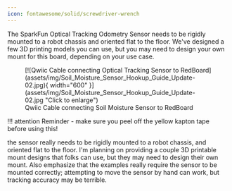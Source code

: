 ```yaml
---
icon: fontawesome/solid/screwdriver-wrench
---
```



The SparkFun Optical Tracking Odometry Sensor needs to be rigidly mounted to a robot chassis and oriented flat to the floor. We've designed a few 3D printing models you can use, but you may need to design your own mount for this board, depending on your use case. 



<figure markdown>
[![Qwiic Cable connecting Optical Tracking Sensor to RedBoard](assets/img/Soil_Moisture_Sensor_Hookup_Guide_Update-02.jpg){ width="600" }](assets/img/Soil_Moisture_Sensor_Hookup_Guide_Update-02.jpg "Click to enlarge")
<figcaption markdown>Qwiic Cable connecting Soil Moisture Sensor to RedBoard</figcaption>
</figure>


!!! attention
	Reminder - make sure you peel off the yellow kapton tape before using this! 





the sensor really needs to be rigidly mounted to a robot chassis, and oriented flat to the floor. I'm planning on providing a couple 3D printable mount designs that folks can use, but they may need to design their own mount. Also emphasize that the examples really require the sensor to be mounted correctly; attempting to move the sensor by hand can work, but tracking accuracy may be terrible.